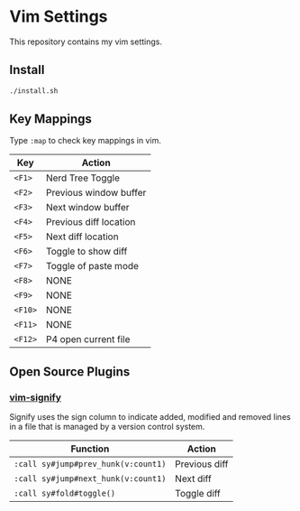 # Vim Settings

This repository contains my vim settings.

## Install
```bash
./install.sh
```

## Key Mappings
Type `:map` to check key mappings in vim.

| Key     | Action                 |
| ---     | ---                    |
| `<F1>`  | Nerd Tree Toggle       |
| `<F2>`  | Previous window buffer |
| `<F3>`  | Next window buffer     |
| `<F4>`  | Previous diff location |
| `<F5>`  | Next diff location     |
| `<F6>`  | Toggle to show diff    |
| `<F7>`  | Toggle of paste mode   |
| `<F8>`  | NONE                   |
| `<F9>`  | NONE                   |
| `<F10>` | NONE                   |
| `<F11>` | NONE                   |
| `<F12>` | P4 open current file   |

## Open Source Plugins
### [vim-signify](https://github.com/mhinz/vim-signify)
Signify uses the sign column to indicate added, modified and removed lines in a file that is managed by a version control system.

| Function                            | Action        |
| ---                                 | ---           |
| `:call sy#jump#prev_hunk(v:count1)` | Previous diff |
| `:call sy#jump#next_hunk(v:count1)` | Next diff     |
| `:call sy#fold#toggle()`            | Toggle diff   |
